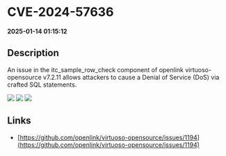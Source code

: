 # CVE-2024-57636

**2025-01-14 01:15:12**

## Description
An issue in the itc_sample_row_check component of openlink virtuoso-opensource v7.2.11 allows attackers to cause a Denial of Service (DoS) via crafted SQL statements.

![](https://img.shields.io/static/v1?label=Score&message=7.5&color=red)
![](https://img.shields.io/static/v1?label=Severity&message=HIGH&color=red)
![](https://img.shields.io/static/v1?label=CWE&message=SQL&color=green)

## Links
- [https://github.com/openlink/virtuoso-opensource/issues/1194](https://github.com/openlink/virtuoso-opensource/issues/1194)
